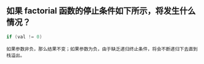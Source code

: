 ## 如果 factorial 函数的停止条件如下所示，将发生什么情况？
```cpp
if (val != 0)
```
    如果参数非负，那么结果不变；如果参数为负，由于缺乏递归终止条件，将会不断递归下去直到栈溢出。